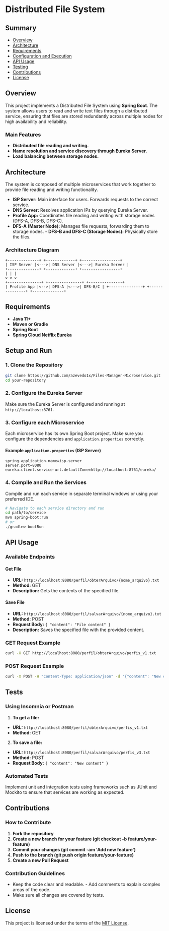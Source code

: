 # **Distributed File System**

## **Summary**
- [Overview](#overview)
- [Architecture](#architecture)
- [Requirements](#requirements)
- [Configuration and Execution](#configuration-and-execution)
- [API Usage](#api-usage)
- [Testing](#testing)
- [Contributions](#contributions)
- [License](#license)

## **Overview**
This project implements a Distributed File System using **Spring Boot**. The system allows users to read and write text files through a distributed service, ensuring that files are stored redundantly across multiple nodes for high availability and reliability.

### **Main Features**
- **Distributed file reading and writing.**
- **Name resolution and service discovery through Eureka Server.**
- **Load balancing between storage nodes.**

## **Architecture**
The system is composed of multiple microservices that work together to provide file reading and writing functionality.

- **ISP Server:** Main interface for users. Forwards requests to the correct service.
- **DNS Server:** Resolves application IPs by querying Eureka Server.
- **Profile App:** Coordinates file reading and writing with storage nodes (DFS-A, DFS-B, DFS-C).
- **DFS-A (Master Node):** Manages file requests, forwarding them to storage nodes. - **DFS-B and DFS-C (Storage Nodes):** Physically store the files.

### **Architecture Diagram**
```plaintext
+--------------+ +-------------+ +-----------------+
| ISP Server |<--->| DNS Server |<--->| Eureka Server |
+--------------+ +-------------+ +-----------------+
| | |
v v v
+---------------+ +---------------+ +---------------+
| Profile App |<-->| DFS-A |<--->| DFS-B/C | +---------------+ +---------------+ +--------------+
```

## **Requirements**
- **Java 11+**
- **Maven or Gradle**
- **Spring Boot**
- **Spring Cloud Netflix Eureka**

## **Setup and Run**

### **1. Clone the Repository**
```bash
git clone https://github.com/azevedo1x/Files-Manager-Microservice.git
cd your-repository
```

### **2. Configure the Eureka Server**
Make sure the Eureka Server is configured and running at `http://localhost:8761`.

### **3. Configure each Microservice**
Each microservice has its own Spring Boot project. Make sure you configure the dependencies and `application.properties` correctly.

#### **Example `application.properties` (ISP Server)**
```properties
spring.application.name=isp-server
server.port=8080
eureka.client.service-url.defaultZone=http://localhost:8761/eureka/
```

### **4. Compile and Run the Services**
Compile and run each service in separate terminal windows or using your preferred IDE.

```bash
# Navigate to each service directory and run
cd path/to/service
mvn spring-boot:run
# or
./gradlew bootRun
```

## **API Usage**

### **Available Endpoints**
#### **Get File**
- **URL:** `http://localhost:8080/perfil/obterArquivo/{nome_arquivo}.txt`
- **Method:** GET
- **Description:** Gets the contents of the specified file.

#### **Save File**
- **URL:** `http://localhost:8080/perfil/salvarArquivo/{nome_arquivo}.txt`
- **Method:** POST
- **Request Body:** `{ "content": "File content" }`
- **Description:** Saves the specified file with the provided content.

### **GET Request Example**
```bash
curl -X GET http://localhost:8080/perfil/obterArquivo/perfis_v1.txt
```

### **POST Request Example**
```bash
curl -X POST -H "Content-Type: application/json" -d '{"content": "New content"}' http://localhost:8080/perfil/salvarArquivo/perfis_v3.txt
```

## **Tests**

### **Using Insomnia or Postman**
1. **To get a file:**
- **URL:** `http://localhost:8080/perfil/obterArquivo/perfis_v1.txt`
- **Method:** GET

2. **To save a file:**
- **URL:** `http://localhost:8080/perfil/salvarArquivo/perfis_v3.txt`
- **Method:** POST
- **Request Body:** `{ "content": "New content" }`

### **Automated Tests**
Implement unit and integration tests using frameworks such as JUnit and Mockito to ensure that services are working as expected.

## **Contributions**

### **How ​​to Contribute**
1. **Fork the repository**
2. **Create a new branch for your feature (git checkout -b feature/your-feature)**
3. **Commit your changes (git commit -am 'Add new feature')**
4. **Push to the branch (git push origin feature/your-feature)**
5. **Create a new Pull Request**

### **Contribution Guidelines**
- Keep the code clear and readable. - Add comments to explain complex areas of the code.
- Make sure all changes are covered by tests.

## **License**
This project is licensed under the terms of the [MIT License](LICENSE).
